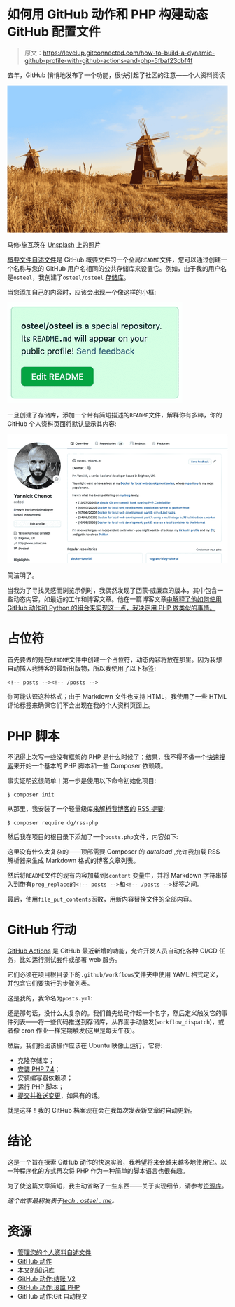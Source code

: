 # 如何用 GitHub 动作和 PHP 构建动态 GitHub 配置文件

> 原文：<https://levelup.gitconnected.com/how-to-build-a-dynamic-github-profile-with-github-actions-and-php-5fbaf23cbf4f>

去年，GitHub 悄悄地发布了一个功能，很快引起了社区的注意——个人资料阅读

![](img/002bdc5e700bd51a95e45eff1cdac28a.png)

马修·施瓦茨在 [Unsplash](https://unsplash.com?utm_source=medium&utm_medium=referral) 上的照片

[概要文件自述文件](https://docs.github.com/en/free-pro-team@latest/github/setting-up-and-managing-your-github-profile/managing-your-profile-readme)是 GitHub 概要文件的一个全局`README`文件，您可以通过创建一个名称与您的 GitHub 用户名相同的公共存储库来设置它。例如，由于我的用户名是`osteel`，我创建了`osteel/osteel` [存储库](https://github.com/osteel/osteel)。

当您添加自己的内容时，应该会出现一个像这样的小框:

![](img/dc0cf45084c867d9bd69a3f5dcb2df32.png)

一旦创建了存储库，添加一个带有简短描述的`README`文件，解释你有多棒，你的 GitHub 个人资料页面将默认显示其内容:

![](img/c733fd11760941d8d38916b81f0a23ce.png)

简洁明了。

当我为了寻找灵感而浏览示例时，我偶然发现了西蒙·威廉森的版本，其中包含一些动态内容，如最近的工作和博客文章。他在一篇博客文章[中解释了他如何使用 GitHub 动作](https://simonwillison.net/2020/Jul/10/self-updating-profile-readme/)[和 Python 的组合来实现这一点，我决定用 PHP 做类似的事情。](https://github.com/features/actions)

# 占位符

首先要做的是在`README`文件中创建一个占位符，动态内容将放在那里。因为我想自动插入我博客的最新出版物，所以我使用了以下标签:

```
<!-- posts --><!-- /posts -->
```

你可能认识这种格式；由于 Markdown 文件也支持 HTML，我使用了一些 HTML 评论标签来确保它们不会出现在我的个人资料页面上。

# PHP 脚本

不记得上次写一些没有框架的 PHP 是什么时候了；结果，我不得不做一个[快速搜索](https://www.frobiovox.com/posts/2016/08/16/basic-hello-world-with-composer-and-php.html)来开始一个基本的 PHP 脚本和一些 Composer 依赖项。

事实证明这很简单！第一步是使用以下命令初始化项目:

```
$ composer init
```

从那里，我安装了一个轻量级库[来解析我博客的](https://github.com/dg/rss-php) [RSS 提要](https://tech.osteel.me/feeds/rss.xml):

```
$ composer require dg/rss-php
```

然后我在项目的根目录下添加了一个`posts.php`文件，内容如下:

这里没有什么太复杂的——顶部需要 Composer 的 *autoload* ,允许我加载 RSS 解析器来生成 Markdown 格式的博客文章列表。

然后将`README`文件的现有内容加载到`$content` 变量中，并将 Markdown 字符串插入到带有`preg_replace`的`<!-- posts -->`和`<!-- /posts -->`标签之间。

最后，使用`file_put_contents`函数，用新内容替换文件的全部内容。

# GitHub 行动

[GitHub Actions](https://github.com/features/actions) 是 GitHub 最近新增的功能，允许开发人员自动化各种 CI/CD 任务，比如运行测试套件或部署 web 服务。

它们必须在项目根目录下的`.github/workflows`文件夹中使用 YAML 格式定义，并包含它们要执行的步骤列表。

这是我的，我命名为`posts.yml`:

还是那句话，没什么太复杂的。我们首先给动作起一个名字，然后定义触发它的事件列表——将一些代码推送到存储库，从界面手动触发(`workflow_dispatch`)，或者像 cron 作业一样定期触发(这里是每天午夜)。

然后，我们指出该操作应该在 Ubuntu 映像上运行，它将:

*   克隆存储库；
*   [安装 PHP 7.4](https://github.com/shivammathur/setup-php)；
*   安装编写器依赖项；
*   运行 PHP 脚本；
*   [提交并推送变更](https://github.com/stefanzweifel/git-auto-commit-action)，如果有的话。

就是这样！我的 GitHub 档案现在会在我每次发表新文章时自动更新。

# 结论

这是一个旨在探索 GitHub 动作的快速实验，我希望将来会越来越多地使用它。以一种程序化的方式再次将 PHP 作为一种简单的脚本语言也很有趣。

为了使这篇文章简短，我主动省略了一些东西——关于实现细节，请参考[资源库](https://github.com/osteel/osteel)。

*这个故事最初发表于*[*tech . osteel . me*](https://tech.osteel.me/posts/dynamic-github-profile-readme-with-github-actions-and-php)*。*

# 资源

*   [管理您的个人资料自述文件](https://docs.github.com/en/free-pro-team@latest/github/setting-up-and-managing-your-github-profile/managing-your-profile-readme)
*   [GitHub 动作](https://github.com/features/actions)
*   [本文的知识库](https://github.com/osteel/osteel)
*   [GitHub 动作:结账 V2](https://github.com/actions/checkout)
*   [GitHub 动作:设置 PHP](https://github.com/shivammathur/setup-php)
*   GitHub 动作:Git 自动提交